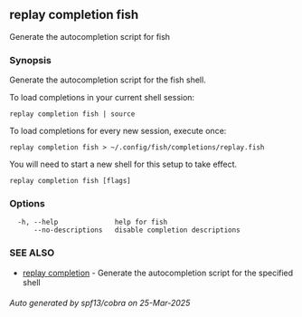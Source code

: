 ## replay completion fish

Generate the autocompletion script for fish

### Synopsis

Generate the autocompletion script for the fish shell.

To load completions in your current shell session:

	replay completion fish | source

To load completions for every new session, execute once:

	replay completion fish > ~/.config/fish/completions/replay.fish

You will need to start a new shell for this setup to take effect.


```
replay completion fish [flags]
```

### Options

```
  -h, --help              help for fish
      --no-descriptions   disable completion descriptions
```

### SEE ALSO

* [replay completion](replay_completion.md)	 - Generate the autocompletion script for the specified shell

###### Auto generated by spf13/cobra on 25-Mar-2025
